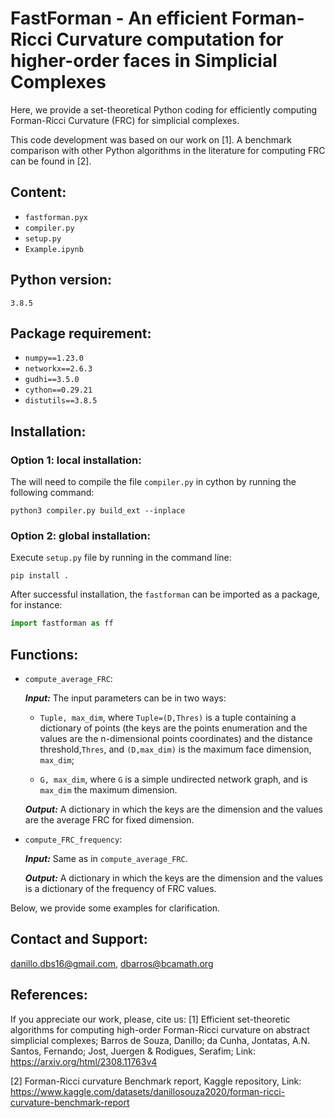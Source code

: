 # FastForman - An efficient Forman-Ricci Curvature computation for higher-order faces in Simplicial Complexes

 Here, we provide a set-theoretical Python coding for efficiently computing Forman-Ricci Curvature (FRC) for simplicial complexes.

This code development was based on our work on [1]. A benchmark comparison with other Python algorithms in the literature for computing FRC can be found in [2].

## Content:

- `fastforman.pyx`
- `compiler.py`
- `setup.py`
- `Example.ipynb`

## Python version: 
    3.8.5
## Package requirement:

- `numpy==1.23.0`
- `networkx==2.6.3`
- `gudhi==3.5.0`
- `cython==0.29.21`
- `distutils==3.8.5`


## Installation:
   ### Option 1: local installation:

   The will need to compile the file `compiler.py` in cython by running the following command:
   
   ```python3 compiler.py build_ext --inplace```
    
    
  
   ### Option 2: global installation:
   Execute `setup.py` file by running in the command line:
   
   ```pip install . ```
   

After successful installation, the `fastforman` can be imported as a package, for instance:

```python
import fastforman as ff
```
## Functions:
- ``compute_average_FRC``:

    ***Input:*** The input parameters can be in two ways:
        
    - `Tuple, max_dim`, where  `Tuple=(D,Thres)` is a tuple containing a dictionary of points (the keys are the points enumeration and the values are the n-dimensional points coordinates) and the distance threshold,`Thres`,  and `(D,max_dim)` is the maximum face dimension, `max_dim`;
    
    - `G, max_dim`, where `G` is a simple undirected network graph, and is `max_dim` the maximum dimension.
    
  ***Output:*** A dictionary in which the keys are the dimension and the values are the average FRC for fixed        dimension.
    
    
- ``compute_FRC_frequency``:

    ***Input:*** Same as in `compute_average_FRC`.
    
     ***Output:*** A dictionary in which the keys are the dimension and the values is a dictionary of the frequency of FRC values.
    
Below, we provide some examples for clarification.

## Contact and Support:

danillo.dbs16@gmail.com, dbarros@bcamath.org

## References: 

If you appreciate our work, please, cite us:
[1] Efficient set-theoretic algorithms for computing high-order Forman-Ricci curvature on abstract simplicial complexes; Barros de Souza, Danillo; da Cunha, Jontatas, A.N. Santos, Fernando; Jost, Juergen & Rodigues, Serafim; Link: https://arxiv.org/html/2308.11763v4

[2] Forman-Ricci curvature Benchmark report, Kaggle repository, Link: https://www.kaggle.com/datasets/danillosouza2020/forman-ricci-curvature-benchmark-report